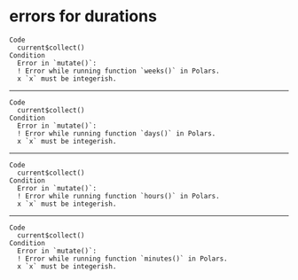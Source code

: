 # errors for durations

    Code
      current$collect()
    Condition
      Error in `mutate()`:
      ! Error while running function `weeks()` in Polars.
      x `x` must be integerish.

---

    Code
      current$collect()
    Condition
      Error in `mutate()`:
      ! Error while running function `days()` in Polars.
      x `x` must be integerish.

---

    Code
      current$collect()
    Condition
      Error in `mutate()`:
      ! Error while running function `hours()` in Polars.
      x `x` must be integerish.

---

    Code
      current$collect()
    Condition
      Error in `mutate()`:
      ! Error while running function `minutes()` in Polars.
      x `x` must be integerish.

